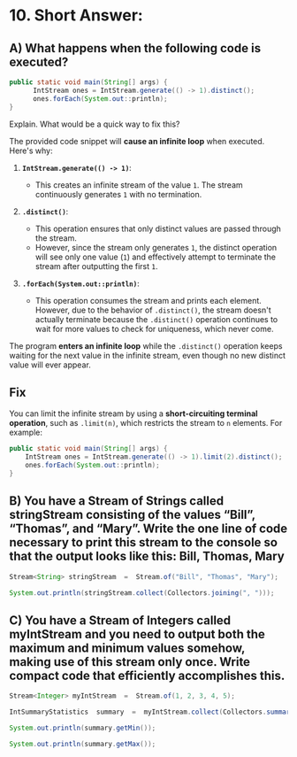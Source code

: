 # 10. Short Answer:
## A) What happens when the following code is executed?
```java
public static void main(String[] args) {
      IntStream ones = IntStream.generate(() -> 1).distinct();
      ones.forEach(System.out::println);
}
```
Explain. What would be a quick way to fix this?


The provided code snippet will **cause an infinite loop** when executed. Here's why:

1. **`IntStream.generate(() -> 1)`**:
   - This creates an infinite stream of the value `1`. The stream continuously generates `1` with no termination.

2. **`.distinct()`**:
   - This operation ensures that only distinct values are passed through the stream.
   - However, since the stream only generates `1`, the distinct operation will see only one value (`1`) and effectively attempt to terminate the stream after outputting the first `1`.

3. **`.forEach(System.out::println)`**:
   - This operation consumes the stream and prints each element. However, due to the behavior of `.distinct()`, the stream doesn't actually terminate because the `.distinct()` operation continues to wait for more values to check for uniqueness, which never come. 

The program **enters an infinite loop** while the `.distinct()` operation keeps waiting for the next value in the infinite stream, even though no new distinct value will ever appear.

## Fix
You can limit the infinite stream by using a **short-circuiting terminal operation**, such as `.limit(n)`, which restricts the stream to `n` elements. For example:

```java
public static void main(String[] args) {
    IntStream ones = IntStream.generate(() -> 1).limit(2).distinct();
    ones.forEach(System.out::println);
}
```

## B) You have a Stream of Strings called stringStream consisting of the values “Bill”, “Thomas”, and “Mary”. Write the one line of code necessary to print this stream to the console so that the output looks like this: Bill, Thomas, Mary



```java
Stream<String> stringStream  =  Stream.of("Bill", "Thomas", "Mary");

System.out.println(stringStream.collect(Collectors.joining(", ")));
```
## C) You have a Stream of Integers called myIntStream and you need to output both the maximum and minimum values somehow, making use of this stream only once. Write compact code that efficiently accomplishes this.

```java
Stream<Integer> myIntStream  =  Stream.of(1, 2, 3, 4, 5);

IntSummaryStatistics  summary  =  myIntStream.collect(Collectors.summarizingInt(x->x));

System.out.println(summary.getMin());

System.out.println(summary.getMax());
```